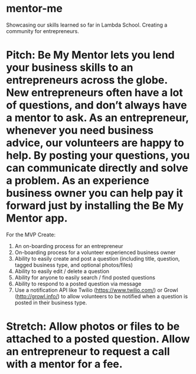 # mentor-me
Showcasing our skills learned so far in Lambda School. Creating a community for entrepreneurs.

# Pitch: Be My Mentor lets you lend your business skills to an entrepreneurs across the globe. New entrepreneurs often have a lot of questions, and don’t always have a mentor to ask. As an entrepreneur, whenever you need business advice, our volunteers are happy to help. By posting your questions, you can communicate directly and solve a problem. As an experience business owner you can help pay it forward just by installing the Be My Mentor app.
 
 For the MVP Create:
 
 1. An on-boarding process for an entrepreneur
 2. On-boarding process for a volunteer experienced business owner
 3. Ability to easily create and post a question (including title, question, tagged business type, and optional photos/files)
 4. Ability to easily edit / delete a question
 5. Ability for anyone to easily search / find posted questions
 6. Ability to respond to a posted question via message
 7. Use a notification API like Twilio (https://www.twilio.com/) or Growl (http://growl.info/) to allow volunteers to be notified when a question is posted in their business type.
 
 # Stretch: Allow photos or files to be attached to a posted question. Allow an entrepreneur to request a call with a mentor for a fee.
